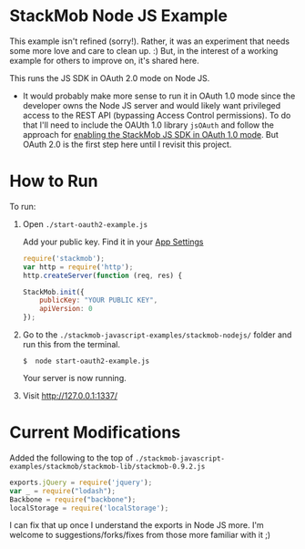 StackMob Node JS Example
=================================

This example isn't refined (sorry!).  Rather, it was an experiment that needs some more love and care to clean up.  :)  But, in the interest of a working example for others to improve on, it's shared here.

This runs the JS SDK in OAuth 2.0 mode on Node JS.  

* It would probably make more sense to run it in OAuth 1.0 mode since the developer owns the Node JS server and would likely want privileged access to the REST API (bypassing Access Control permissions).  To do that I'll need to include the OAUth 1.0 library `jsOAuth` and follow the approach for <a href="https://gist.github.com/ericktai/d6b5c3d6b3fdf40e7731" target="_blank">enabling the StackMob JS SDK in OAuth 1.0 mode</a>.  But OAuth 2.0 is the first step here until I revisit this project.

# How to Run

To run:

1.  Open `./start-oauth2-example.js`

    Add your public key. Find it in your <a href="https://dashboard.stackmob.com/settings" target="_blank">App Settings</a>
    
    ```js
    require('stackmob');
    var http = require('http');
    http.createServer(function (req, res) {

    StackMob.init({
        publicKey: "YOUR PUBLIC KEY",
        apiVersion: 0
    });
    ```

2.  Go to the `./stackmob-javascript-examples/stackmob-nodejs/` folder and run this from the terminal.

	```
	$  node start-oauth2-example.js
	```
	
    Your server is now running.

3.  Visit <a href="http://127.0.0.1:1337/" target="_blank">http://127.0.0.1:1337/</a>



# Current Modifications

Added the following to the top of `./stackmob-javascript-examples/stackmob/stackmob-lib/stackmob-0.9.2.js`

```js
exports.jQuery = require('jquery');
var _ = require("lodash");
Backbone = require("backbone");
localStorage = require('localStorage');
```

I can fix that up once I understand the exports in Node JS more.  I'm welcome to suggestions/forks/fixes from those more familiar with it ;)
